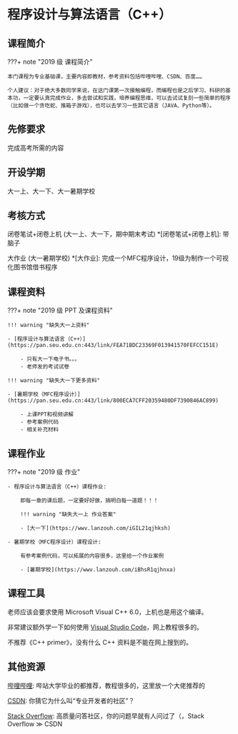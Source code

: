 <!--
 * @Author: CQZ
 * @Date: 2024-03-06 19:53:08
 * @Company: SEU
-->
# 程序设计与算法语言（C++）

## 课程简介

???+ note "2019 级 课程简介"

    本门课程为专业基础课，主要内容即教材，参考资料包括哔哩哔哩、CSDN、百度……

    个人建议：对于绝大多数同学来说，在这门课第一次接触编程，而编程也是之后学习、科研的基本功，一定要认真完成作业，多去尝试和实践，培养编程思维，可以去试试复刻一些简单的程序（比如做一个贪吃蛇、推箱子游戏），也可以去学习一些其它语言（JAVA、Python等）。

## 先修要求

完成高考所需的内容

## 开设学期

大一上、大一下、大一暑期学校

## 考核方式

闭卷笔试+闭卷上机 (大一上、大一下，期中期末考试)
*[闭卷笔试+闭卷上机]: 带脑子

大作业 (大一暑期学校)
*[大作业]: 完成一个MFC程序设计，19级为制作一个可视化图书馆借书程序

## 课程资料

???+ note "2019 级 PPT 及课程资料"

    !!! warning "缺失大一上资料"

    - [程序设计与算法语言（C++）](https://pan.seu.edu.cn:443/link/FEA71BDC23369F013941570FEFCC151E)

        - 只有大一下电子书。。。
        - 老师发的考试试卷

    !!! warning "缺失大一下更多资料"

    - [暑期学校（MFC程序设计）](https://pan.seu.edu.cn:443/link/800ECA7CFF20359480DF7390846AC899)

        - 上课PPT和视频讲解
        - 参考案例代码
        - 相关补充材料

## 课程作业

???+ note "2019 级 作业"

    - 程序设计与算法语言（C++）课程作业:

        即每一章的课后题，一定要好好做，搞明白每一道题！！！

        !!! warning "缺失大一上 作业答案"

        - [大一下](https://wwv.lanzouh.com/iGIL21qjhksh)

    - 暑期学校（MFC程序设计）课程设计:

        有参考案例代码，可以拓展的内容很多，这里给一个作业案例
    
        - [暑期学校](https://wwv.lanzouh.com/iBhsR1qjhnxa) 

## 课程工具

老师应该会要求使用 Microsoft Visual C++ 6.0，上机也是用这个编译。

非常建议额外学一下如何使用 [Visual Studio Code](https://code.visualstudio.com/)，网上教程很多的。

不推荐《C++ primer》，没有什么 C++ 资料是不能在网上搜到的。

## 其他资源

[哔哩哔哩](https://www.bilibili.com/video/BV1oD4y1h7S3): 哔站大学毕业的都推荐，教程很多的，这里放一个大佬推荐的

[CSDN](https://www.csdn.net/): 你猜它为什么叫“专业开发者的社区”？

[Stack Overflow](https://stackoverflow.com/): 高质量问答社区，你的问题早就有人问过了（，Stack Overflow $\gg$ CSDN
